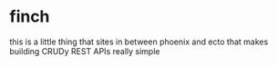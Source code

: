 finch
=====

this is a little thing that sites in between phoenix and ecto that makes building CRUDy REST APIs really simple
